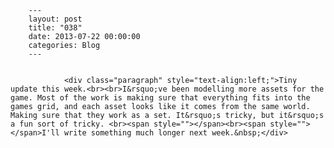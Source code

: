 
        ---
        layout: post
        title: "038"
        date: 2013-07-22 00:00:00 
        categories: Blog
        ---

        
				<div class="paragraph" style="text-align:left;">Tiny update this week.<br><br>I&rsquo;ve been modelling more assets for the game. Most of the work is making sure that everything fits into the games grid, and each asset looks like it comes from the same world. Making sure that they work as a set. It&rsquo;s tricky, but it&rsquo;s a fun sort of tricky. <br><span style=""></span><br><span style=""></span>I'll write something much longer next week.&nbsp;</div>

		
        